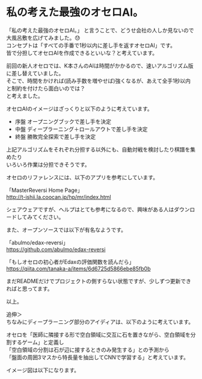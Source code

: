 # 私の考えた最強のオセロAI。

「私の考えた最強のオセロAI。」
と言うことで、どうせ会社の人しか見ないので大風呂敷を広げてみました。:sweat:  
コンセプトは「すべての手番で1秒以内に差し手を返すオセロAI」です。  
皆で分担してオセロAIを作成できるといいな？と考えています。

前回の新人オセロでは、K本さんのAIは時間がかかるので、速いアルゴリズム版に差し替えていました。  
そこで、時間をかければ(読み手数を増やせば)強くなるが、あえて全手1秒以内と制約を付けたら面白いのでは？  
と考えました。

オセロAIのイメージはざっくりと以下のように考えています。

- 序盤      オープニングブックで差し手を決定
- 中盤      ディープラーニング＋ロールアウトで差し手を決定
- 終盤      勝敗完全探索で差し手を決定

上記アルゴリズムをそれぞれ分担する以外にも、自動対戦を検討したり棋譜を集めたり  
いろいろ作業は分担できそうです。

オセロのリファレンスには、以下のアプリを参考にしています。

「MasterReversi Home Page」  
http://t-ishii.la.coocan.jp/hp/mr/index.html

シェアウェアですが、ヘルプはとても参考になるので、興味がある人はダウンロードしてみてください。

また、オープンソースでは以下が有名なようです。

「abulmo/edax-reversi」  
https://github.com/abulmo/edax-reversi

「もしオセロの初心者がEdaxの評価関数を読んだら」  
https://qiita.com/tanaka-a/items/6d6725d5866ebe85fb0b

まだREADMEだけでプロジェクトの側すらない状態ですが、少しずつ更新できればと思ってます。

以上。

追伸＞  
ちなみにディープラーニング部分のアイディアは、以下のように考えています。

オセロを「医師に隣接する形で空白領域に交互に石を置きながら、空白領域を分割するゲーム」と定義し  
「空白領域の分割は石が辺に接するときのみ発生する」との予測から  
「盤面の周囲3マスから特長量を抽出してCNNで学習する」と考えています。  

イメージ図は以下になります。
